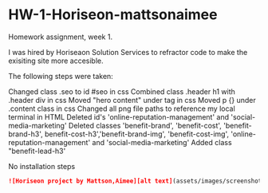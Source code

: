# HW-1-Horiseon-mattsonaimee
Homework assignment, week 1.

I was hired by Horiseaon Solution Services to refractor code to make the exisiting site more accesible. 

The following steps were taken:

Changed class .seo to id #seo in css
Combined class .header h1 with .header div in css
Moved "hero content" under <a> tag in css
Moved p {} under .content class in css
Changed all png file paths to reference my local terminal in HTML
Deleted id's 'online-reputation-management' and 'social-media-marketing' 
Deleted classes 'benefit-brand', 'benefit-cost', 'benefit-brand-h3', benefit-cost-h3','benefit-brand-img', 'benefit-cost-img', 'online-reputation-management' and 'social-media-marketing' 
Added class "benefit-lead-h3'

No installation steps

```md
![Horiseon project by Mattson,Aimee][alt text](assets/images/screenshot.png)
